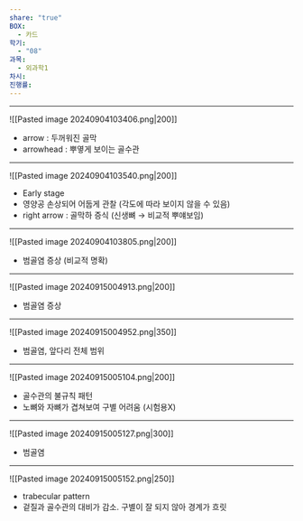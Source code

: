 ```yaml
---
share: "true"
BOX:
  - 카드
학기:
  - "08"
과목:
  - 외과학1
차시: 
진행률: 
---
```



---

![[Pasted image 20240904103406.png|200]]

- arrow : 두꺼워진 골막
- arrowhead : 뿌옇게 보이는 골수관

---

![[Pasted image 20240904103540.png|200]]

- Early stage
- 영양공 손상되어 어둡게 관찰 (각도에 따라 보이지 않을 수 있음)
- right arrow : 골막하 증식 (신생뼈 → 비교적 뿌얘보임)

---

![[Pasted image 20240904103805.png|200]]

- 범골염 증상 (비교적 명확)

---

![[Pasted image 20240915004913.png|200]]

- 범골염 증상

---

![[Pasted image 20240915004952.png|350]]

- 범골염, 앞다리 전체 범위

---

![[Pasted image 20240915005104.png|200]]

- 골수관의 불규칙 패턴
- 노뼈와 자뼈가 겹쳐보여 구별 어려움 (시험용X)

---

![[Pasted image 20240915005127.png|300]]

- 범골염

---

![[Pasted image 20240915005152.png|250]]

- trabecular pattern
- 겉질과 골수관의 대비가 감소. 구별이 잘 되지 않아 경계가 흐릿